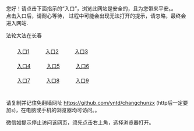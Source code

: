 您好！请点击下面指示的“入口”，浏览此网站是安全的，且为您带来平安。。 <br/>
点击入口后，请耐心等待， 过程中可能会出现无法打开的提示，请忽略，最终会进入网站. </br>

法轮大法在长春<br/>
<div style="padding:10px"><a style="margin:20px" target="_blank" href="https://d2i5srht76tlzw.cloudfront.net/2Qpsp?kpkodhf" id="ccLink1" rel="nofollow">入口1</a> <a target="_blank" style="margin:20px" href="https://d3hgj5eqsh6fxb.cloudfront.net/2Qpsp?zefufyts" id="ccLink2" rel="nofollow">入口2</a> <a style="margin:20px" target="_blank" href="https://d1bh48vuv3bpt3.cloudfront.net/2Qpsp?hrduwaj" id="ccLink3" rel="nofollow">入口3</a></div>

<div style="padding:10px" ><a style="margin:20px" target="_blank" href="https://d2i5srht76tlzw.cloudfront.net/2Qpsp?kpkodhf" id="ccLink4" rel="nofollow">入口4</a> <a style="margin:20px" href="https://d3hgj5eqsh6fxb.cloudfront.net/2Qpsp?zefufyts" target="_blank" id="ccLink5" rel="nofollow">入口5</a> <a style="margin:20px" href="https://d1bh48vuv3bpt3.cloudfront.net/2Qpsp?hrduwaj" target="_blank" id="ccLink6" rel="nofollow">入口6</a></div>

<div style="padding:10px"><a style="margin:20px" target="_blank" href="https://d2i5srht76tlzw.cloudfront.net/2Qpsp?kpkodhf" id="ccLink7" rel="nofollow">入口7</a> <a style="margin:20px" href="https://d3hgj5eqsh6fxb.cloudfront.net/2Qpsp?zefufyts" target="_blank" id="ccLink8" rel="nofollow">入口8</a> <a style="margin:20px" target="_blank" href="https://d1bh48vuv3bpt3.cloudfront.net/2Qpsp?hrduwaj" id="ccLink9" rel="nofollow">入口9</a></div>

<br/>



请复制并记住免翻墙网址 https://github.com/yntd/changchunzx (http后一定要加s)，在电脑或手机的浏览器均可访问。。<br/>

微信如提示停止访问该网页，须先点击右上角，选择浏览器打开。
